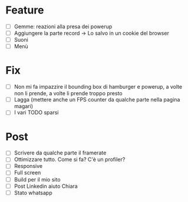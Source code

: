 # Feature
- [ ] Gemme: reazioni alla presa dei powerup
- [ ] Aggiungere la parte record -> Lo salvo in un cookie del browser
- [ ] Suoni
- [ ] Menù

# Fix
- [ ] Non mi fa impazzire il bounding box di hamburger e powerup, a volte non li prende, a volte li prende troppo presto
- [ ] Lagga (mettere anche un FPS counter da qualche parte nella pagina magari)
- [ ] I vari TODO sparsi

# Post
- [ ] Scrivere da qualche parte il framerate
- [ ] Ottimizzare tutto. Come si fa? C'è un profiler?
- [ ] Responsive
- [ ] Full screen
- [ ] Build per il mio sito
- [ ] Post Linkedin aiuto Chiara
- [ ] Stato whatsapp